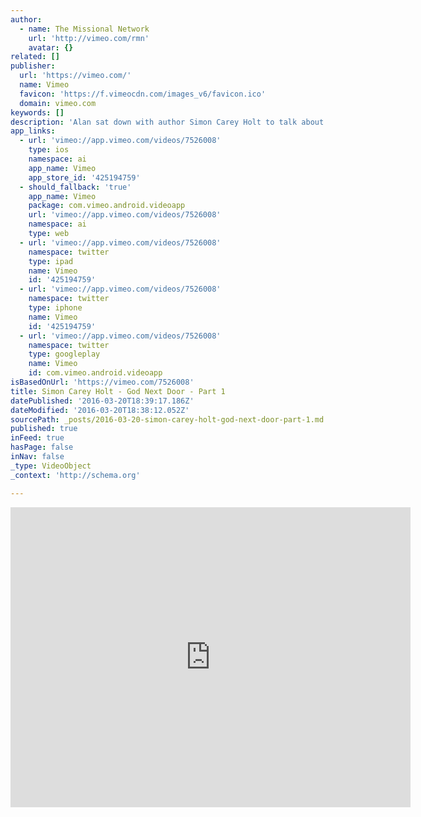 ```yaml
---
author:
  - name: The Missional Network
    url: 'http://vimeo.com/rmn'
    avatar: {}
related: []
publisher:
  url: 'https://vimeo.com/'
  name: Vimeo
  favicon: 'https://f.vimeocdn.com/images_v6/favicon.ico'
  domain: vimeo.com
keywords: []
description: 'Alan sat down with author Simon Carey Holt to talk about one of his most highly recommended books - God Next Door - in Australia October 09. This is a quiet and passionate conversation about what it looks like to "move back into the neighborhood" and listen to what God is up to in the ordinary places we live and work.'
app_links:
  - url: 'vimeo://app.vimeo.com/videos/7526008'
    type: ios
    namespace: ai
    app_name: Vimeo
    app_store_id: '425194759'
  - should_fallback: 'true'
    app_name: Vimeo
    package: com.vimeo.android.videoapp
    url: 'vimeo://app.vimeo.com/videos/7526008'
    namespace: ai
    type: web
  - url: 'vimeo://app.vimeo.com/videos/7526008'
    namespace: twitter
    type: ipad
    name: Vimeo
    id: '425194759'
  - url: 'vimeo://app.vimeo.com/videos/7526008'
    namespace: twitter
    type: iphone
    name: Vimeo
    id: '425194759'
  - url: 'vimeo://app.vimeo.com/videos/7526008'
    namespace: twitter
    type: googleplay
    name: Vimeo
    id: com.vimeo.android.videoapp
isBasedOnUrl: 'https://vimeo.com/7526008'
title: Simon Carey Holt - God Next Door - Part 1
datePublished: '2016-03-20T18:39:17.186Z'
dateModified: '2016-03-20T18:38:12.052Z'
sourcePath: _posts/2016-03-20-simon-carey-holt-god-next-door-part-1.md
published: true
inFeed: true
hasPage: false
inNav: false
_type: VideoObject
_context: 'http://schema.org'

---
```

<iframe src="https://cdn.embedly.com/widgets/media.html?src=https%3A%2F%2Fplayer.vimeo.com%2Fvideo%2F7526008&amp;url=https%3A%2F%2Fvimeo.com%2F7526008&amp;image=http%3A%2F%2Fi.vimeocdn.com%2Fvideo%2F32596777_640.jpg&amp;key=b7d04c9b404c499eba89ee7072e1c4f7&amp;type=text%2Fhtml&amp;schema=vimeo" width="640" height="480" scrolling="no" frameborder="0" allowfullscreen="allowfullscreen" style=""></iframe>